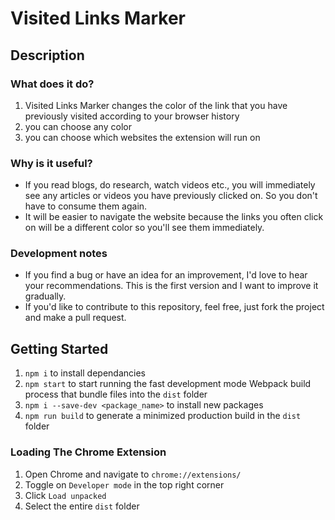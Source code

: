 # Visited Links Marker

## Description

### What does it do?

1. Visited Links Marker changes the color of the link that you have previously visited according to your browser history
2. you can choose any color
3. you can choose which websites the extension will run on

### Why is it useful?

- If you read blogs, do research, watch videos etc., you will immediately see any articles or videos you have previously clicked on. So you don't have to consume them again.
- It will be easier to navigate the website because the links you often click on will be a different color so you'll see them immediately.

### Development notes

- If you find a bug or have an idea for an improvement, I'd love to hear your recommendations. This is the first version and I want to improve it gradually.
- If you'd like to contribute to this repository, feel free, just fork the project and make a pull request.

## Getting Started

1. `npm i` to install dependancies
2. `npm start` to start running the fast development mode Webpack build process that bundle files into the `dist` folder
3. `npm i --save-dev <package_name>` to install new packages
4. `npm run build` to generate a minimized production build in the `dist` folder

### Loading The Chrome Extension

1. Open Chrome and navigate to `chrome://extensions/`
2. Toggle on `Developer mode` in the top right corner
3. Click `Load unpacked`
4. Select the entire `dist` folder
